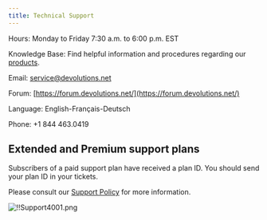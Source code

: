 ```yaml
---
title: Technical Support
---
```


Hours: Monday to Friday 7:30 a.m. to 6:00 p.m. EST  

Knowledge Base: Find helpful information and procedures regarding our [products](/rdm/windows/).  

Email: [service@devolutions.net](mailto:service@devolutions.net)  

Forum: [https://forum.devolutions.net/](https://forum.devolutions.net/)  

Language: English-Français-Deutsch  

Phone: +1 844 463.0419  

## Extended and Premium support plans 
Subscribers of a paid support plan have received a plan ID. You should send your plan ID in your tickets.  

Please consult our [Support Policy](https://cdndevolutions.blob.core.windows.net/documents/legal/eula/support-level-addendum-en.pdf) for more information.  

![!!Support4001.png](/img/en/rdm/windows/Support4001.png) 

